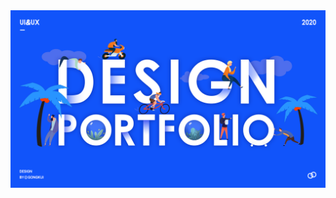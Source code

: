 <!DOCTYPE html>
<html lang="en">
<head>
    <meta charset="UTF-8">
    <meta name="viewport" content="width=device-width, initial-scale=1.0">
    <title>2021年度个人作品集</title>
</head>
<style>
    .container{
        width: 100%;
        display: flex;
        flex-direction: column;
        align-items: center;
    }
    .container>img{
        display: block;
        width: 100%;
        /* width: 80%; */
        margin-bottom: 5px;
    }
</style>
<body>
    <div class="container">
        <img src="./images/1.png" alt="">
    </div>
    
</body>
</html>
